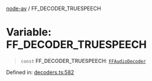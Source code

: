[node-av](../globals.md) / FF\_DECODER\_TRUESPEECH

# Variable: FF\_DECODER\_TRUESPEECH

> `const` **FF\_DECODER\_TRUESPEECH**: [`FFAudioDecoder`](../type-aliases/FFAudioDecoder.md)

Defined in: [decoders.ts:582](https://github.com/seydx/av/blob/f8631fc881b394300b1479f511d55cf1c370a87f/src/constants/decoders.ts#L582)
